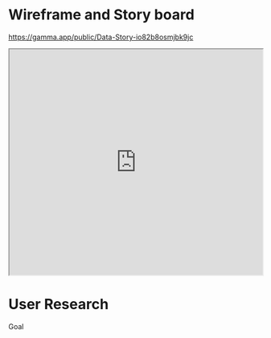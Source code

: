 # Wireframe and Story board 
https://gamma.app/public/Data-Story-io82b8osmjbk9jc

<iframe src="https://gamma.app/embed/io82b8osmjbk9jc" style="width: 700px; max-width: 100%; height: 450px" allow="fullscreen" title="Data Story"></iframe>

# User Research 
Goal
